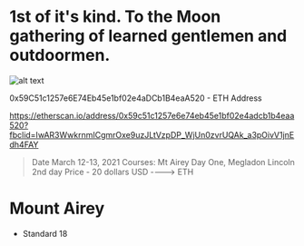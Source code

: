 # 1st of it's kind. To the Moon gathering of learned gentlemen and outdoormen.

![alt text](https://i.redd.it/9nfas2kg75py.png)

0x59C51c1257e6E74Eb45e1bf02e4aDCb1B4eaA520 - ETH Address

https://etherscan.io/address/0x59c51c1257e6e74eb45e1bf02e4adcb1b4eaa520?fbclid=IwAR3WwkrnmICgmrOxe9uzJLtVzpDP_WjUn0zvrUQAk_a3pOivV1jnEdh4FAY

> Date March 12-13, 2021
> Courses: Mt Airey Day One, Megladon Lincoln 2nd day
> Price - 20 dollars USD ----> ETH

# Mount Airey

* Standard 18 

